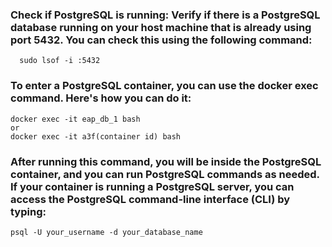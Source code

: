### Check if PostgreSQL is running: Verify if there is a PostgreSQL database running on your host machine that is already using port 5432. You can check this using the following command:
```
  sudo lsof -i :5432
```
### To enter a PostgreSQL container, you can use the docker exec command. Here's how you can do it:
```
docker exec -it eap_db_1 bash
or
docker exec -it a3f(container id) bash
```
### After running this command, you will be inside the PostgreSQL container, and you can run PostgreSQL commands as needed. If your container is running a PostgreSQL server, you can access the PostgreSQL command-line interface (CLI) by typing:
```
psql -U your_username -d your_database_name
```
